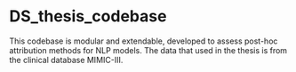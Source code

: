 # DS_thesis_codebase

This codebase is modular and extendable, developed to assess post-hoc attribution methods for NLP models. 
The data that used in the thesis is from the clinical database MIMIC-III. 
